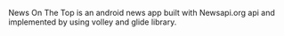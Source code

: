 News On The Top is an android news app built with Newsapi.org api and implemented by using volley and glide library.
